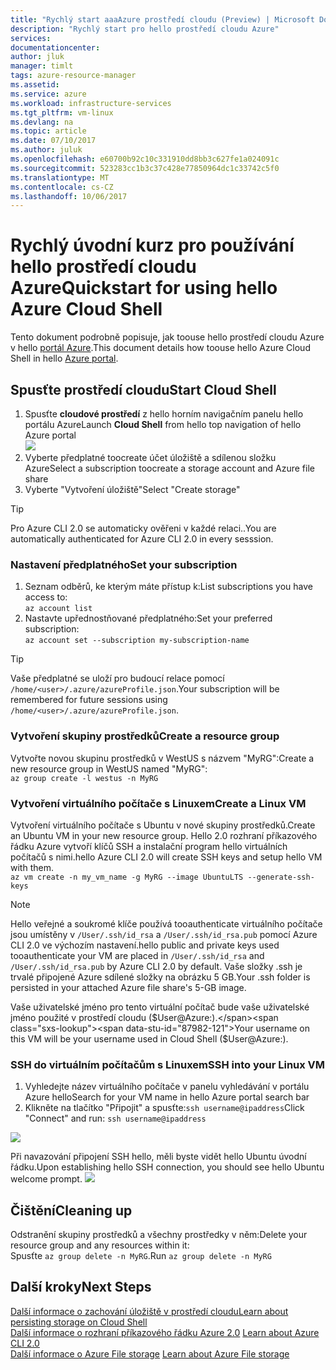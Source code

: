 ```yaml
---
title: "Rychlý start aaaAzure prostředí cloudu (Preview) | Microsoft Docs"
description: "Rychlý start pro hello prostředí cloudu Azure"
services: 
documentationcenter: 
author: jluk
manager: timlt
tags: azure-resource-manager
ms.assetid: 
ms.service: azure
ms.workload: infrastructure-services
ms.tgt_pltfrm: vm-linux
ms.devlang: na
ms.topic: article
ms.date: 07/10/2017
ms.author: juluk
ms.openlocfilehash: e60700b92c10c331910dd8bb3c627fe1a024091c
ms.sourcegitcommit: 523283cc1b3c37c428e77850964dc1c33742c5f0
ms.translationtype: MT
ms.contentlocale: cs-CZ
ms.lasthandoff: 10/06/2017
---
```

# <a name="quickstart-for-using-hello-azure-cloud-shell"></a><span data-ttu-id="87982-103">Rychlý úvodní kurz pro používání hello prostředí cloudu Azure</span><span class="sxs-lookup"><span data-stu-id="87982-103">Quickstart for using hello Azure Cloud Shell</span></span>

<span data-ttu-id="87982-104">Tento dokument podrobně popisuje, jak toouse hello prostředí cloudu Azure v hello [portál Azure](https://ms.portal.azure.com/).</span><span class="sxs-lookup"><span data-stu-id="87982-104">This document details how toouse hello Azure Cloud Shell in hello [Azure portal](https://ms.portal.azure.com/).</span></span>

## <a name="start-cloud-shell"></a><span data-ttu-id="87982-105">Spusťte prostředí cloudu</span><span class="sxs-lookup"><span data-stu-id="87982-105">Start Cloud Shell</span></span>
1. <span data-ttu-id="87982-106">Spusťte **cloudové prostředí** z hello horním navigačním panelu hello portálu Azure</span><span class="sxs-lookup"><span data-stu-id="87982-106">Launch **Cloud Shell** from hello top navigation of hello Azure portal</span></span> <br>
![](media/shell-icon.png)
2. <span data-ttu-id="87982-107">Vyberte předplatné toocreate účet úložiště a sdílenou složku Azure</span><span class="sxs-lookup"><span data-stu-id="87982-107">Select a subscription toocreate a storage account and Azure file share</span></span>
3. <span data-ttu-id="87982-108">Vyberte "Vytvoření úložiště"</span><span class="sxs-lookup"><span data-stu-id="87982-108">Select "Create storage"</span></span>

> [!TIP]
> <span data-ttu-id="87982-109">Pro Azure CLI 2.0 se automaticky ověřeni v každé relaci..</span><span class="sxs-lookup"><span data-stu-id="87982-109">You are automatically authenticated for Azure CLI 2.0 in every sesssion.</span></span>

### <a name="set-your-subscription"></a><span data-ttu-id="87982-110">Nastavení předplatného</span><span class="sxs-lookup"><span data-stu-id="87982-110">Set your subscription</span></span>
1. <span data-ttu-id="87982-111">Seznam odběrů, ke kterým máte přístup k:</span><span class="sxs-lookup"><span data-stu-id="87982-111">List subscriptions you have access to:</span></span> <br>
`az account list`
2. <span data-ttu-id="87982-112">Nastavte upřednostňované předplatného:</span><span class="sxs-lookup"><span data-stu-id="87982-112">Set your preferred subscription:</span></span> <br>
`az account set --subscription my-subscription-name`

> [!TIP]
> <span data-ttu-id="87982-113">Vaše předplatné se uloží pro budoucí relace pomocí `/home/<user>/.azure/azureProfile.json`.</span><span class="sxs-lookup"><span data-stu-id="87982-113">Your subscription will be remembered for future sessions using `/home/<user>/.azure/azureProfile.json`.</span></span>

### <a name="create-a-resource-group"></a><span data-ttu-id="87982-114">Vytvoření skupiny prostředků</span><span class="sxs-lookup"><span data-stu-id="87982-114">Create a resource group</span></span>
<span data-ttu-id="87982-115">Vytvořte novou skupinu prostředků v WestUS s názvem "MyRG":</span><span class="sxs-lookup"><span data-stu-id="87982-115">Create a new resource group in WestUS named "MyRG":</span></span> <br>
`az group create -l westus -n MyRG` <br>

### <a name="create-a-linux-vm"></a><span data-ttu-id="87982-116">Vytvoření virtuálního počítače s Linuxem</span><span class="sxs-lookup"><span data-stu-id="87982-116">Create a Linux VM</span></span>
<span data-ttu-id="87982-117">Vytvoření virtuálního počítače s Ubuntu v nové skupiny prostředků.</span><span class="sxs-lookup"><span data-stu-id="87982-117">Create an Ubuntu VM in your new resource group.</span></span> <span data-ttu-id="87982-118">Hello 2.0 rozhraní příkazového řádku Azure vytvoří klíčů SSH a instalační program hello virtuálních počítačů s nimi.</span><span class="sxs-lookup"><span data-stu-id="87982-118">hello Azure CLI 2.0 will create SSH keys and setup hello VM with them.</span></span> <br>
`az vm create -n my_vm_name -g MyRG --image UbuntuLTS --generate-ssh-keys`

> [!NOTE]
> <span data-ttu-id="87982-119">Hello veřejné a soukromé klíče používá tooauthenticate virtuálního počítače jsou umístěny v `/User/.ssh/id_rsa` a `/User/.ssh/id_rsa.pub` pomocí Azure CLI 2.0 ve výchozím nastavení.</span><span class="sxs-lookup"><span data-stu-id="87982-119">hello public and private keys used tooauthenticate your VM are placed in `/User/.ssh/id_rsa` and `/User/.ssh/id_rsa.pub` by Azure CLI 2.0 by default.</span></span> <span data-ttu-id="87982-120">Vaše složky .ssh je trvalé připojené Azure sdílené složky na obrázku 5 GB.</span><span class="sxs-lookup"><span data-stu-id="87982-120">Your .ssh folder is persisted in your attached Azure file share's 5-GB image.</span></span>

<span data-ttu-id="87982-121">Vaše uživatelské jméno pro tento virtuální počítač bude vaše uživatelské jméno použité v prostředí cloudu ($User@Azure:).</span><span class="sxs-lookup"><span data-stu-id="87982-121">Your username on this VM will be your username used in Cloud Shell ($User@Azure:).</span></span>

### <a name="ssh-into-your-linux-vm"></a><span data-ttu-id="87982-122">SSH do virtuálním počítačům s Linuxem</span><span class="sxs-lookup"><span data-stu-id="87982-122">SSH into your Linux VM</span></span>
1. <span data-ttu-id="87982-123">Vyhledejte název virtuálního počítače v panelu vyhledávání v portálu Azure hello</span><span class="sxs-lookup"><span data-stu-id="87982-123">Search for your VM name in hello Azure portal search bar</span></span>
2. <span data-ttu-id="87982-124">Klikněte na tlačítko "Připojit" a spusťte:`ssh username@ipaddress`</span><span class="sxs-lookup"><span data-stu-id="87982-124">Click "Connect" and run: `ssh username@ipaddress`</span></span>

![](media/sshcmd-copy.png)

<span data-ttu-id="87982-125">Při navazování připojení SSH hello, měli byste vidět hello Ubuntu úvodní řádku.</span><span class="sxs-lookup"><span data-stu-id="87982-125">Upon establishing hello SSH connection, you should see hello Ubuntu welcome prompt.</span></span>
![](media/ubuntu-welcome.png)

## <a name="cleaning-up"></a><span data-ttu-id="87982-126">Čištění</span><span class="sxs-lookup"><span data-stu-id="87982-126">Cleaning up</span></span> 
<span data-ttu-id="87982-127">Odstranění skupiny prostředků a všechny prostředky v něm:</span><span class="sxs-lookup"><span data-stu-id="87982-127">Delete your resource group and any resources within it:</span></span> <br>
<span data-ttu-id="87982-128">Spusťte `az group delete -n MyRG`.</span><span class="sxs-lookup"><span data-stu-id="87982-128">Run `az group delete -n MyRG`</span></span>

## <a name="next-steps"></a><span data-ttu-id="87982-129">Další kroky</span><span class="sxs-lookup"><span data-stu-id="87982-129">Next Steps</span></span>
[<span data-ttu-id="87982-130">Další informace o zachování úložiště v prostředí cloudu</span><span class="sxs-lookup"><span data-stu-id="87982-130">Learn about persisting storage on Cloud Shell</span></span>](persisting-shell-storage.md) <br><span data-ttu-id="87982-131">
[Další informace o rozhraní příkazového řádku Azure 2.0](https://docs.microsoft.com/cli/azure/)</span><span class="sxs-lookup"><span data-stu-id="87982-131">
[Learn about Azure CLI 2.0](https://docs.microsoft.com/cli/azure/)</span></span> <br><span data-ttu-id="87982-132">
[Další informace o Azure File storage](../storage/files/storage-files-introduction.md)</span><span class="sxs-lookup"><span data-stu-id="87982-132">
[Learn about Azure File storage](../storage/files/storage-files-introduction.md)</span></span> <br>